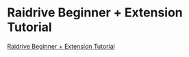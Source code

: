 # Raidrive Beginner + Extension Tutorial
[Raidrive Beginner + Extension Tutorial](https://aiwithcloud.com/2022/09/16/raidrive_beginner__extension_tutorial/)